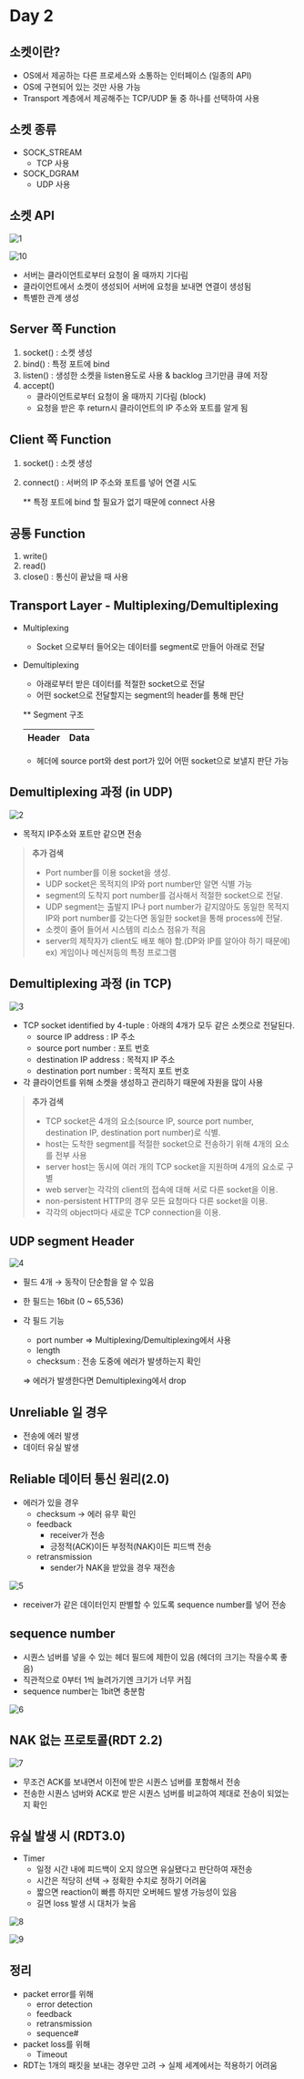 # Day 2

## 소켓이란?

- OS에서 제공하는 다른 프로세스와 소통하는 인터페이스 (일종의 API)
- OS에 구현되어 있는 것만 사용 가능
- Transport 계층에서 제공해주는 TCP/UDP 둘 중 하나를 선택하여 사용

## 소켓 종류

- SOCK_STREAM
    - TCP 사용
- SOCK_DGRAM
    - UDP 사용

## 소켓 API

![1](./imagefile/week1/day2-1.png)

![10](./imagefile/week1/day2-10.png)

- 서버는 클라이언트로부터 요청이 올 때까지 기다림
- 클라이언트에서 소켓이 생성되어 서버에 요청을 보내면 연결이 생성됨
- 특별한 관계 생성

## Server 쪽 Function

1. socket() : 소켓 생성
2. bind() : 특정 포트에 bind
3. listen() : 생성한 소켓을 listen용도로 사용 & backlog 크기만큼 큐에 저장
4. accept() 
    - 클라이언트로부터 요청이 올 때까지 기다림 (block)
    - 요청을 받은 후 return시 클라이언트의 IP 주소와 포트를 알게 됨

## Client 쪽 Function

1. socket() : 소켓 생성
2. connect() : 서버의 IP 주소와 포트를 넣어 연결 시도
    
    ** 특정 포트에 bind 할 필요가 없기 때문에 connect 사용
    

## 공통 Function

1. write()
2. read()
3. close() : 통신이 끝났을 때 사용

## Transport Layer - **Multiplexing/Demultiplexing**

- Multiplexing
    - Socket 으로부터 들어오는 데이터를 segment로 만들어 아래로 전달
- Demultiplexing
    - 아래로부터 받은 데이터를 적절한 socket으로 전달
    - 어떤 socket으로 전달할지는 segment의 header를 통해 판단
    
    ** Segment 구조
    
    | Header | Data |
    | --- | --- |
    - 헤더에 source port와 dest port가 있어 어떤 socket으로 보낼지 판단 가능
    

## **Demultiplexing 과정 (in UDP)**

![2](./imagefile/week1/day2-2.png)

- 목적지 IP주소와 포트만 같으면 전송

> **추가 검색**
> 
> - Port number를 이용 socket을 생성.
> - UDP socket은 목적지의 IP와 port number만 알면 식별 가능
> - segment의 도착지 port number를 검사해서 적절한 socket으로 전달.
> - UDP segment는 출발지 IP나 port number가 같지않아도 동일한 목적지 IP와 port number를 갖는다면 동일한 socket을 통해 process에 전달.
> - 소켓이 줄어 들어서 시스템의 리소스 점유가 적음
> - server의 제작자가 client도 배포 해야 함.(DP와 IP를 알아야 하기 때문에) ex) 게임이나 메신저등의 특정 프로그램

## **Demultiplexing 과정 (in TCP)**

![3](./imagefile/week1/day2-3.png)

- TCP socket identified by 4-tuple : 아래의 4개가 모두 같은 소켓으로 전달된다.
    - source IP address : IP 주소
    - source port number : 포트 번호
    - destination IP address : 목적지 IP 주소
    - destination port number : 목적지 포트 번호
- 각 클라이언트를 위해 소켓을 생성하고 관리하기 때문에 자원을 많이 사용

> **추가 검색**
> 
> - TCP socket은 4개의 요소(source IP, source port number, destination IP, destination port number)로 식별.
> - host는 도착한 segment를 적절한 socket으로 전송하기 위해 4개의 요소를 전부 사용
> - server host는 동시에 여러 개의 TCP socket을 지원하며 4개의 요소로 구별
> - web server는 각각의 client의 접속에 대해 서로 다른 socket을 이용.
> - non-persistent HTTP의 경우 모든 요청마다 다른 socket을 이용.
> - 각각의 object마다 새로운 TCP connection을 이용.

## UDP segment Header

![4](./imagefile/week1/day2-4.png)

- 필드 4개 → 동작이 단순함을 알 수 있음
- 한 필드는 16bit (0 ~ 65,536)
- 각 필드 기능
    - port number ⇒ Multiplexing/Demultiplexing에서 사용
    - length
    - checksum : 전송 도중에 에러가 발생하는지 확인
    
    ⇒ 에러가 발생한다면 Demultiplexing에서 drop
    

## Un**reliable 일 경우**

- 전송에 에러 발생
- 데이터 유실 발생

## R**eliable 데이터 통신 원리(2.0)**

- 에러가 있을 경우
    - checksum → 에러 유무 확인
    - feedback
        - receiver가 전송
        - 긍정적(ACK)이든 부정적(NAK)이든 피드백 전송
    - retransmission
        - sender가 NAK을 받았을 경우 재전송

![5](./imagefile/week1/day2-5.png)

- receiver가 같은 데이터인지 판별할 수 있도록 sequence number를 넣어 전송

## **sequence number**

- 시퀀스 넘버를 넣을 수 있는 헤더 필드에 제한이 있음 (헤더의 크기는 작을수록 좋음)
- 직관적으로 0부터 1씩 늘려가기엔 크기가 너무 커짐
- sequence number는 1bit면 충분함

![6](./imagefile/week1/day2-6.png)

## NAK 없는 프로토콜(RDT 2.2)

![7](./imagefile/week1/day2-7.png)

- 무조건 ACK를 보내면서 이전에 받은 시퀀스 넘버를 포함해서 전송
- 전송한 시퀀스 넘버와 ACK로 받은 시퀀스 넘버를 비교하여 제대로 전송이 되었는지 확인

## 유실 발생 시 (RDT3.0)

- Timer
    - 일정 시간 내에 피드백이 오지 않으면 유실됐다고 판단하여 재전송
    - 시간은 적당히 선택 → 정확한 수치로 정하기 어려움
    - 짧으면 reaction이 빠름 하지만 오버헤드 발생 가능성이 있음
    - 길면 loss 발생 시 대처가 늦음

![8](./imagefile/week1/day2-8.png)

![9](./imagefile/week1/day2-9.png)

## 정리

- packet error를 위해
    - error detection
    - feedback
    - retransmission
    - sequence#
- packet loss를 위해
    - Timeout
- RDT는 1개의 패킷을 보내는 경우만 고려 → 실제 세계에서는 적용하기 어려움
